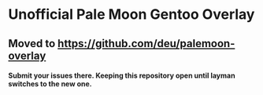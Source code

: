 # Unofficial Pale Moon Gentoo Overlay

## Moved to https://github.com/deu/palemoon-overlay

#### Submit your issues there. Keeping this repository open until layman switches to the new one.
